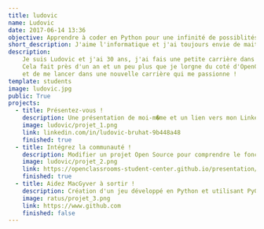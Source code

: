 ```yaml
---
title: ludovic
name: Ludovic
date: 2017-06-14 13:36
objective: Apprendre à coder en Python pour une infinité de possiblités !
short_description: J'aime l'informatique et j'ai toujours envie de maitriser d'avantage le sujet !
description:
	Je suis Ludovic et j'ai 30 ans, j'ai fais une petite carrière dans le secteur de l'imprimerie en tant que graphiste metteur en page mais cela ne me convenait pas.
	Cela fait près d'un an et un peu plus que je lorgne du coté d'OpenClassroom pour y suivre une formation, et je suis absolument ravi d'avoir su me donner les moyens de commencer
	et de me lancer dans une nouvelle carrière qui me passionne !
template: students
image: ludovic.jpg
public: True
projects:
  - title: Présentez-vous !
    description: Une présentation de moi-m�me et un lien vers mon LinkedIn.
    image: ludovic/projet_1.png
    link: linkedin.com/in/ludovic-bruhat-9b448a48
    finished: true
  - title: Intégrez la communauté !
    description: Modifier un projet Open Source pour comprendre le fonctionnement de Git, de Github et des pull requests.
    image: ludovic/projet_2.png
    link: https://openclassrooms-student-center.github.io/presentation/students/ratus.html
    finished: true
  - title: Aidez MacGyver à sortir !
    description: Création d'un jeu développé en Python et utilisant PyGame.
    image: ratus/projet_3.png
    link: https://www.github.com
    finished: false
---
```

